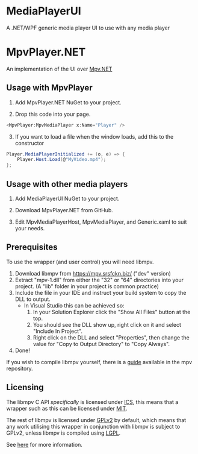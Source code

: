 # MediaPlayerUI

A .NET/WPF generic media player UI to use with any media player

# MpvPlayer.NET

An implementation of the UI over [Mpv.NET](https://github.com/hudec117/Mpv.NET)

## Usage with MpvPlayer

1. Add MpvPlayer.NET NuGet to your project.

2. Drop this code into your page.
```csharp
<MpvPlayer:MpvMediaPlayer x:Name="Player" />
```

3. If you want to load a file when the window loads, add this to the constructor
```csharp
Player.MediaPlayerInitialized += (o, e) => {
    Player.Host.Load(@"MyVideo.mp4");
};
```

## Usage with other media players

1. Add MediaPlayerUI NuGet to your project.

2. Download MpvPlayer.NET from GitHub.

3. Edit MpvMediaPlayerHost, MpvMediaPlayer, and Generic.xaml to suit your needs.

## Prerequisites

To use the wrapper (and user control) you will need libmpv.

1. Download libmpv from https://mpv.srsfckn.biz/ ("dev" version)
2. Extract "mpv-1.dll" from either the "32" or "64" directories into your project.
    (A "lib" folder in your project is common practice)
3. Include the file in your IDE and instruct your build system to copy the DLL to output.
    * In Visual Studio this can be achieved so:
        1. In your Solution Explorer click the "Show All Files" button at the top.
        2. You should see the DLL show up, right click on it and select "Include In Project".
        3. Right click on the DLL and select "Properties", then change the value for "Copy to Output Directory" to "Copy Always".
4. Done!

If you wish to compile libmpv yourself, there is a [guide](https://github.com/mpv-player/mpv/blob/master/DOCS/compile-windows.md) available in the mpv repository.

## Licensing

The libmpv C API *specifically* is licensed under [ICS](https://choosealicense.com/licenses/isc/), this means that a wrapper such as this can be licensed under [MIT](https://choosealicense.com/licenses/mit/).

The rest of libmpv is licensed under [GPLv2](https://choosealicense.com/licenses/gpl-2.0/) by default, which means that any work utilising this wrapper in conjunction with libmpv is subject to GPLv2, unless libmpv is compiled using [LGPL](https://choosealicense.com/licenses/lgpl-2.1/).

See [here](https://github.com/mpv-player/mpv#license) for more information.
